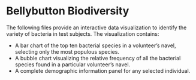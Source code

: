 # Bellybutton Biodiversity
The following files provide an interactive data visualization to identify the variety of bacteria in test subjects. The visualization contains:
* A bar chart of the top ten bacterial species in a volunteer’s navel, selecting only the most populous species.
* A bubble chart visualizing the relative frequency of all the bacterial species found in a particular volunteer’s navel.
* A complete demographic information panel for any selected individual.
